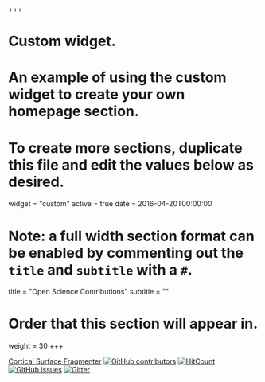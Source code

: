 +++
# Custom widget.
# An example of using the custom widget to create your own homepage section.
# To create more sections, duplicate this file and edit the values below as desired.
widget = "custom"
active = true
date = 2016-04-20T00:00:00

# Note: a full width section format can be enabled by commenting out the `title` and `subtitle` with a `#`.
title = "Open Science Contributions"
subtitle = ""

# Order that this section will appear in.
weight = 30
+++

[Cortical Surface Fragmenter](https://github.com/miykael/parcellation_fragmenter) 
[![GitHub contributors](https://img.shields.io/github/contributors/miykael/parcellation_fragmenter.svg?style=flat-square)](https://github.com/miykael/parcellation_fragmenter/graphs/contributors) 
[![HitCount](http://hits.dwyl.io/miykael/parcellation_fragmenter.svg)](http://hits.dwyl.io/miykael/parcellation_fragmenter) 
[![GitHub issues](https://img.shields.io/github/issues/miykael/parcellation_fragmenter.svg?style=flat-square)](https://github.com/miykael/parcellation_fragmenter/issues) 
[![Gitter](https://img.shields.io/gitter/room/parcellation_fragmenter/nw.js.svg?style=flat-square)](https://gitter.im/parcellation_fragmenter/Lobby) 

<!--
[NiBetaSeries](https://github.com/HBClab/NiBetaSeries) 
[![GitHub contributors](https://img.shields.io/github/contributors/HBClab/NiBetaSeries.svg?style=flat-square)](https://github.com/HBClab/NiBetaSeries/graphs/contributors) 
[![HitCount](http://hits.dwyl.io/HBClab/NiBetaSeries.svg)](http://hits.dwyl.io/HCBlab/NiBetaSeries) 
[![GitHub issues](https://img.shields.io/github/issues/HBClab/NiBetaSeries.svg?style=flat-square)](https://github.com/HBClab/NiBetaSeries/issues) 
-->
